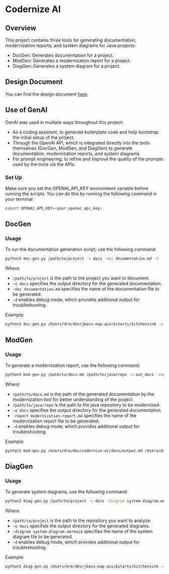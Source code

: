 # Codernize AI

## Overview

This project contains three tools for generating documentation, modernization reports, and system diagrams for Java projects:

- DocGen: Generates documentation for a project.
- ModGen: Generates a modernization report for a project.
- DiagGen: Generates a system diagram for a project.

## Design Document
You can find the design document [here](./design-doc.pdf).

## Use of GenAI
GenAI was used in multiple ways throughout this project:
- As a coding assistant, to generate boilerplate code and help bootstrap the initial setup of the project.
- Through the OpenAI API, which is integrated directly into the tools themselves (DocGen, ModGen, and DiagGen) to generate documentation, modernization reports, and system diagrams.
- For prompt engineering, to refine and improve the quality of the prompts used by the tools via the APIs.

### Set Up
Make sure you set the OPENAI_API_KEY environment variable before running the scripts. You can do this by running the following command in your terminal:

```bash
export OPENAI_API_KEY=<your_openai_api_key>
```

## DocGen

### Usage
To run the documentation generation script, use the following command:

```bash
python3 doc-gen.py /path/to/project -o docs -doc documentation.md -d
```
Where:
- `/path/to/project` is the path to the project you want to document.
- `-o docs` specifies the output directory for the generated documentation.
- `-doc documentation.md` specifies the name of the documentation file to be generated.
- `-d` enables debug mode, which provides additional output for troubleshooting.

Example:
```bash
python3 doc-gen.py /Users/dre/dev/jboss-eap-quickstarts/kitchensink -o docs -doc documentation.md -d
```


## ModGen
### Usage
To generate a modernization report, use the following command:

```bash
python3 mod-gen.py /path/to/docs.md /path/to/java/repo -o out_docs -report modernization-report.md -d
```
Where:
- `/path/to/docs.md` is the path of the generated documentation by the modernization tool for better understanding of the project.
- `/path/to/java/repo` is the path to the java repository to be modernized.
- `-o docs` specifies the output directory for the generated documentation.
- `-report modernization-report.md` specifies the name of the modernization report file to be generated.
- `-d` enables debug mode, which provides additional output for troubleshooting.

Example:
```bash
python3 mod-gen.py /Users/dre/dev/codernize-ai/docs/output.md /Users/dre/dev/jboss-eap-quickstarts/kitchensink -o docs -report modernization-report.md -d
```

## DiagGen
### Usage
To generate system diagrams, use the following command:

```bash
python3 diag-gen.py /path/to/project -o docs -diagram system-diagram.mermaid -d
```
Where:
- `/path/to/project` is the path to the repository you want to analyze.
- `-o docs` specifies the output directory for the generated diagrams.
- `-diagram system-diagram.mermaid` specifies the name of the system diagram file to be generated.
- `-d` enables debug mode, which provides additional output for troubleshooting.

Example:
```bash
python3 diag-gen.py /Users/dre/dev/jboss-eap-quickstarts/kitchensink -o docs -diagram sys-diagram.mermaid
```